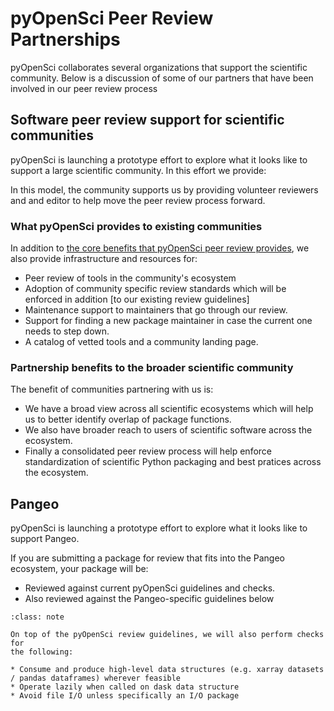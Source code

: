 # pyOpenSci Peer Review Partnerships 

pyOpenSci collaborates several organizations that support the scientific 
community. Below is a discussion of some of our partners that have been 
involved in our peer review process 

## Software peer review support for scientific communities 
pyOpenSci is launching a prototype effort to explore what it looks like to 
support a large scientific community. In this effort we provide:

In this model, the community supports us by providing volunteer reviewers and 
and editor to help move the peer review process forward. 

### What pyOpenSci provides to existing communities 
In addition to [the core benefits that pyOpenSci peer review provides](/about/review-benefits), 
we also provide infrastructure and resources for: 
* Peer review of tools in the community's ecosystem 
* Adoption of community specific review standards which will be enforced in addition 
 [to our existing review guidelines] <!-- TODO: LINK to our editor checks here-->
* Maintenance support to maintainers that go through our review. 
* Support for finding a new package maintainer in case the current one needs to step down.
* A catalog of vetted tools and a community landing page. 

### Partnership benefits to the broader scientific community 
The benefit of communities partnering with us is: 

* We have a broad view across all scientific ecosystems which will help us to better identify overlap of package functions.
* We also have broader reach to users of scientific software across the ecosystem.
* Finally a consolidated peer review process will help enforce standardization of scientific Python packaging and best pratices across the ecosystem. 

## Pangeo 

pyOpenSci is launching a prototype effort to explore what it looks like to 
support Pangeo. 

If you are submitting a package for review that fits into the Pangeo ecosystem,
your package will be:

* Reviewed against current pyOpenSci guidelines and checks. 
* Also reviewed against the Pangeo-specific guidelines below

```{admonition} Pangeo Review Guidelines
:class: note

On top of the pyOpenSci review guidelines, we will also perform checks for 
the following: 

* Consume and produce high-level data structures (e.g. xarray datasets / pandas dataframes) wherever feasible
* Operate lazily when called on dask data structure
* Avoid file I/O unless specifically an I/O package

```



<!-- 

## rOpenSci

rOpenSci has provided a strong model for the development of 
pyOpenSci. pyOpenSci keeps in touch with and has learned 
from rOpenSci's development. 

 

OpenScience Labs

Pangeo -->